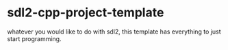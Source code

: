 # sdl2-cpp-project-template
whatever you would like to do with sdl2, this template has everything to just start programming.
